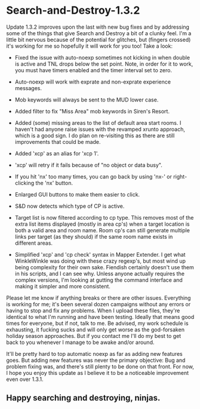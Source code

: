 # Search-and-Destroy-1.3.2

Update 1.3.2 improves upon the last with new bug fixes and by addressing some of
the things that give Search and Destroy a bit of a clunky feel.  I'm a little bit
nervous because of the potential for glitches, but (fingers crossed) it's working
for me so hopefully it will work for you too!  Take a look:

- Fixed the issue with auto-noexp sometimes not kicking in when double is active and
TNL drops below the set point.  Note, in order for it to work, you must have timers
enabled and the timer interval set to zero.

- Auto-noexp will work with exprate and non-exprate experience messages.

- Mob keywords will always be sent to the MUD lower case.

- Added filter to fix "Miss Area" mob keywords in Siren's Resort.

- Added (some) missing areas to the list of default area start rooms.  I haven't
had anyone raise issues with the revamped xrunto approach, which is a good sign.
I do plan on re-visiting this as there are still improvements that could be made.

- Added 'xcp' as an alias for 'xcp 1'.

- 'xcp' will retry if it fails because of "no object or data busy".  

- If you hit 'nx' too many times, you can go back by using 'nx-' or right-clicking
  the 'nx' button.

- Enlarged GUI buttons to make them easier to click.

- S&D now detects which type of CP is active.

- Target list is now filtered according to cp type.  This removes most of the extra 
list items displayed (mostly in area cp's) when a target location is both a valid 
area and room name.  Room cp's can still generate multiple links per target (as they
should) if the same room name exists in different areas.

- Simplified 'xcp' and 'cp check' syntax in Mapper Extender.  I get what WinkleWinkle
was doing with these crazy regexp's, but most wind up being complexity for their 
own sake.  Fiendish certainly doesn't use them in his scripts, and I can see why.
Unless anyone actually requires the complex versions, I'm looking at gutting the 
command interface and making it simpler and more consistent.

Please let me know if anything breaks or there are other issues.  Everything is working for me; it's been several dozen campaigns without any errors or having to stop and fix any problems.  When I upload these files, they're identical to what I'm running and have been testing.  Ideally that means good times for everyone, but if not, talk to me.  Be advised, my work schedule is exhausting, it fucking sucks and will only get worse as the god-forsaken holiday season approaches.  But if you contact me I'll do my best to get back to you whenever I manage to be awake and/or around.

It'll be pretty hard to top automatic noexp as far as adding new features goes.  But adding new features was never the primary objective:  Bug and problem fixing was, and there's still plenty to be done on that front.  For now, I hope you enjoy this update as I believe it to be a noticeable improvement even over 1.3.1.

Happy searching and destroying, ninjas.
- 
